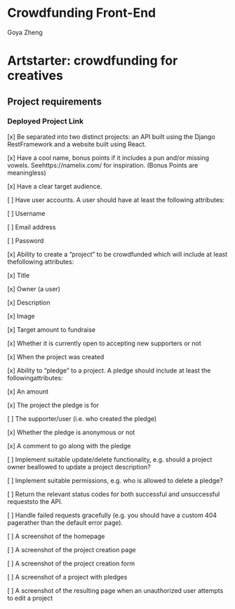 # Crowdfunding Front-End

Goya Zheng

# Artstarter: crowdfunding for creatives

## Project requirements

### Deployed Project Link

[x] Be separated into two distinct projects: an API built using the Django RestFramework and a website built using React.

[x] Have a cool name, bonus points if it includes a pun and/or missing vowels. Seehttps://namelix.com/ for inspiration. (Bonus Points are meaningless)

[x] Have a clear target audience.

[ ] Have user accounts. A user should have at least the following attributes:

[ ] Username

[ ] Email address

[ ] Password

[x] Ability to create a “project” to be crowdfunded which will include at least thefollowing attributes:

[x] Title

[x] Owner (a user)

[x] Description

[x] Image

[x] Target amount to fundraise

[x] Whether it is currently open to accepting new supporters or not

[x] When the project was created

[x] Ability to “pledge” to a project. A pledge should include at least the followingattributes:

[x] An amount

[x] The project the pledge is for

[ ] The supporter/user (i.e. who created the pledge)

[x] Whether the pledge is anonymous or not

[x] A comment to go along with the pledge

[ ] Implement suitable update/delete functionality, e.g. should a project owner beallowed to update a project description?

[ ] Implement suitable permissions, e.g. who is allowed to delete a pledge?

[ ] Return the relevant status codes for both successful and unsuccessful requeststo the API.

[ ] Handle failed requests gracefully (e.g. you should have a custom 404 pagerather than the default error page).

[ ] A screenshot of the homepage

[ ] A screenshot of the project creation page

[ ] A screenshot of the project creation form

[ ] A screenshot of a project with pledges

[ ] A screenshot of the resulting page when an unauthorized user attempts to edit a project
